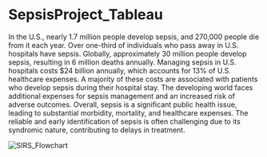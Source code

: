 # SepsisProject_Tableau
In the U.S., nearly 1.7 million people develop sepsis, and 270,000 people die from it each year. Over one-third of individuals who pass away in U.S. hospitals have sepsis. Globally, approximately 30 million people develop sepsis, resulting in 6 million deaths annually. Managing sepsis in U.S. hospitals costs $24 billion annually, which accounts for 13% of U.S. healthcare expenses. A majority of these costs are associated with patients who develop sepsis during their hospital stay. The developing world faces additional expenses for sepsis management and an increased risk of adverse outcomes. Overall, sepsis is a significant public health issue, leading to substantial morbidity, mortality, and healthcare expenses. The reliable and early identification of sepsis is often challenging due to its syndromic nature, contributing to delays in treatment.

![SIRS_Flowchart]("C:\Users\kavar\OneDrive\Desktop\SIRS_flowchart.png")
